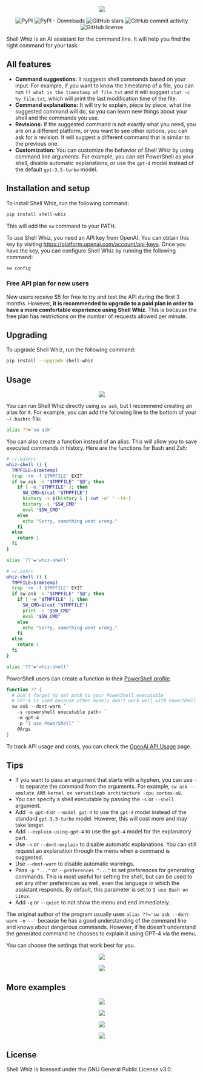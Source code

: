 <p align="center">
  <img src="https://github.com/beimzhan/shell-whiz/raw/main/images/social-preview-20230724.png" />
</p>

<p align="center">
  <img src="https://img.shields.io/pypi/v/shell-whiz" alt="PyPI" />
  <img src="https://img.shields.io/pypi/dm/shell-whiz" alt="PyPI - Downloads" />
  <img
    src="https://img.shields.io/github/stars/beimzhan/shell-whiz"
    alt="GitHub stars"
  />
  <img
    src="https://img.shields.io/github/commit-activity/m/beimzhan/shell-whiz"
    alt="GitHub commit activity"
  />
  <img
    src="https://img.shields.io/github/license/beimzhan/shell-whiz"
    alt="GitHub license"
  />
</p>

Shell Whiz is an AI assistant for the command line. It will help you find the right command for your task.

## All features

- **Command suggestions:** It suggests shell commands based on your input. For example, if you want to know the timestamp of a file, you can run `?? what is the timestamp of file.txt` and it will suggest `stat -c %y file.txt`, which will print the last modification time of the file.
- **Command explanations:** It will try to explain, piece by piece, what the suggested command will do, so you can learn new things about your shell and the commands you use.
- **Revisions:** If the suggested command is not exactly what you need, you are on a different platform, or you want to see other options, you can ask for a revision. It will suggest a different command that is similar to the previous one.
- **Customization:** You can customize the behavior of Shell Whiz by using command line arguments. For example, you can set PowerShell as your shell, disable automatic explanations, or use the `gpt-4` model instead of the default `gpt-3.5-turbo` model.

## Installation and setup

To install Shell Whiz, run the following command:

```bash
pip install shell-whiz
```

This will add the `sw` command to your PATH.

To use Shell Whiz, you need an API key from OpenAI. You can obtain this key by visiting https://platform.openai.com/account/api-keys. Once you have the key, you can configure Shell Whiz by running the following command:

```bash
sw config
```

### Free API plan for new users

New users receive $5 for free to try and test the API during the first 3 months. However, **it is recommended to upgrade to a paid plan in order to have a more comfortable experience using Shell Whiz**. This is because the free plan has restrictions on the number of requests allowed per minute.

## Upgrading

To upgrade Shell Whiz, run the following command:

```bash
pip install --upgrade shell-whiz
```

## Usage

<p align="center">
  <img
    src="https://github.com/beimzhan/shell-whiz/blob/main/examples/files_modified_in_the_last_7_days-20230924.gif?raw=true"
  />
</p>

You can run Shell Whiz directly using `sw ask`, but I recommend creating an alias for it. For example, you can add the following line to the bottom of your `~/.bashrc` file:

```bash
alias ??='sw ask'
```

You can also create a function instead of an alias. This will allow you to save executed commands in history. Here are the functions for Bash and Zsh:

```bash
# ~/.bashrc
whiz-shell () {
  TMPFILE=$(mktemp)
  trap 'rm -f $TMPFILE' EXIT
  if sw ask -o "$TMPFILE" "$@"; then
    if [ -e "$TMPFILE" ]; then
      SW_CMD=$(cat "$TMPFILE")
      history -s $(history 1 | cut -d' ' -f4-)
      history -s "$SW_CMD"
      eval "$SW_CMD"
    else
      echo "Sorry, something went wrong."
    fi
  else
    return 1
  fi
}

alias '??'='whiz-shell'
```

```zsh
# ~/.zshrc
whiz-shell () {
  TMPFILE=$(mktemp)
  trap 'rm -f $TMPFILE' EXIT
  if sw ask -o "$TMPFILE" "$@"; then
    if [ -e "$TMPFILE" ]; then
      SW_CMD=$(cat "$TMPFILE")
      print -s "$SW_CMD"
      eval "$SW_CMD"
    else
      echo "Sorry, something went wrong."
    fi
  else
    return 1
  fi
}

alias '??'='whiz-shell'
```

PowerShell users can create a function in their [PowerShell profile](https://learn.microsoft.com/en-us/powershell/module/microsoft.powershell.core/about/about_profiles).

```powershell
function ?? {
  # Don't forget to set path to your PowerShell executable
  # GPT-4 is used because other models don't work well with PowerShell
  sw ask --dont-warn `
    -s <powershell executable path> `
    -m gpt-4 `
    -p "I use PowerShell" `
    @Args
}
```

To track API usage and costs, you can check the [OpenAI API Usage](https://platform.openai.com/account/usage) page.

## Tips

- If you want to pass an argument that starts with a hyphen, you can use `--` to separate the command from the arguments. For example, `sw ask -- emulate ARM kernel on versatilepb architecture -cpu cortex-a8`.
- You can specify a shell executable by passing the `-s` or `--shell` argument.
- Add `-m gpt-4` or `--model gpt-4` to use the `gpt-4` model instead of the standard `gpt-3.5-turbo` model. However, this will cost more and may take longer.
- Add `--explain-using-gpt-4` to use the `gpt-4` model for the explanatory part.
- Use `-n` or `--dont-explain` to disable automatic explanations. You can still request an explanation through the menu when a command is suggested.
- Use `--dont-warn` to disable automatic warnings.
- Pass `-p "..."` or `--preferences "..."` to set preferences for generating commands. This is most useful for setting the shell, but can be used to set any other preferences as well, even the language in which the assistant responds. By default, this parameter is set to `I use Bash on Linux`.
- Add `-q` or `--quiet` to not show the menu and end immediately.

The original author of the program usually uses `alias ??='sw ask --dont-warn -n --'` because he has a good understanding of the command line and knows about dangerous commands. However, if he doesn't understand the generated command he chooses to explain it using GPT-4 via the menu.

You can choose the settings that work best for you.

<p align="center">
  <img
    src="https://github.com/beimzhan/shell-whiz/raw/main/examples/set_environment_variable-20230924.png"
  />
</p>
<p align="center">
  <img
    src="https://github.com/beimzhan/shell-whiz/raw/main/examples/closed_issues_in_beimzhan_shell_whiz-20230924.png"
  />
</p>

## More examples

<p align="center">
  <img
    src="https://github.com/beimzhan/shell-whiz/raw/main/examples/list_open_ports-20230924.png"
  />
</p>
<p align="center">
  <img
    src="https://github.com/beimzhan/shell-whiz/raw/main/examples/create_a_4_GB_file_with_random_data-20230924.png"
  />
</p>
<p align="center">
  <img
    src="https://github.com/beimzhan/shell-whiz/raw/main/examples/list_processes_sorted_by_memory_usage-20230924.png"
  />
</p>
<p align="center">
  <img
    src="https://github.com/beimzhan/shell-whiz/raw/main/examples/most_frequently_modified_files_in_the_repository-20230924.png"
  />
</p>

## License

Shell Whiz is licensed under the GNU General Public License v3.0.
